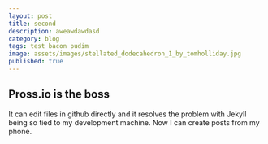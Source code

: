 ```yaml
---
layout: post
title: second
description: aweawdawdasd
category: blog
tags: test bacon pudim
image: assets/images/stellated_dodecahedron_1_by_tomholliday.jpg
published: true
---
```

## Pross.io is the boss

It can edit files in github directly and it resolves the problem with Jekyll being so tied to my development machine. Now I can create posts from my phone. 
